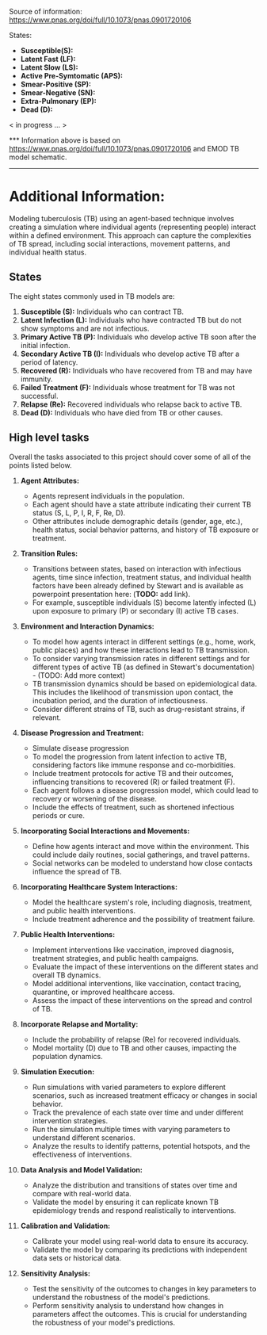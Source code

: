 Source of information:  https://www.pnas.org/doi/full/10.1073/pnas.0901720106 

States:
- **Susceptible(S):**
- **Latent Fast (LF):**
- **Latent Slow (LS):**
- **Active Pre-Symtomatic (APS):**
- **Smear-Positive (SP):**
- **Smear-Negative (SN):**
- **Extra-Pulmonary (EP):**
- **Dead (D):**


< in progress ... >

*** Information  above is based on https://www.pnas.org/doi/full/10.1073/pnas.0901720106  and EMOD TB model schematic.


---
# Additional Information:

Modeling tuberculosis (TB) using an agent-based technique involves creating a simulation where individual agents (representing people) interact within a defined environment. This approach can capture the complexities of TB spread, including social interactions, movement patterns, and individual health status. 

## States
The eight states commonly used in TB models are:

1. **Susceptible (S):** Individuals who can contract TB.
2. **Latent Infection (L):** Individuals who have contracted TB but do not show symptoms and are not infectious.
3. **Primary Active TB (P):** Individuals who develop active TB soon after the initial infection.
4. **Secondary Active TB (I):** Individuals who develop active TB after a period of latency.
5. **Recovered (R):** Individuals who have recovered from TB and may have immunity.
6. **Failed Treatment (F):** Individuals whose treatment for TB was not successful.
7. **Relapse (Re):** Recovered individuals who relapse back to active TB.
8. **Dead (D):** Individuals who have died from TB or other causes.


## High level tasks
Overall the tasks associated to this project should cover some of all of the points listed below.
1. **Agent Attributes:**
   - Agents represent individuals in the population.
   - Each agent should have a state attribute indicating their current TB status (S, L, P, I, R, F, Re, D).
   - Other attributes include demographic details (gender, age, etc.), health status, social behavior patterns, and history of TB exposure or treatment. 

1. **Transition Rules:**
   - Transitions between states, based on interaction with infectious agents, time since infection, treatment status, and individual health factors have been already defined by Stewart and is available as powerpoint presentation here: (**TODO:** add link).
   - For example, susceptible individuals (S) become latently infected (L) upon exposure to primary (P) or secondary (I) active TB cases.

1. **Environment and Interaction Dynamics:**
   - To model how agents interact in different settings (e.g., home, work, public places) and how these interactions lead to TB transmission.
   - To consider varying transmission rates in different settings and for different types of active TB (as defined in Stewart's documentation) - (TODO: Add more context)
   - TB transmission dynamics should be based on epidemiological data. This includes the likelihood of transmission upon contact, the incubation period, and the duration of infectiousness.
   - Consider different strains of TB, such as drug-resistant strains, if relevant.

1. **Disease Progression and Treatment:**
   - Simulate disease progression
   - To model the progression from latent infection to active TB, considering factors like immune response and co-morbidities.
   - Include treatment protocols for active TB and their outcomes, influencing transitions to recovered (R) or failed treatment (F).
   - Each agent follows a disease progression model, which could lead to recovery or worsening of the disease.
   - Include the effects of treatment, such as shortened infectious periods or cure.

1. **Incorporating Social Interactions and Movements:**
   - Define how agents interact and move within the environment. This could include daily routines, social gatherings, and travel patterns.
   - Social networks can be modeled to understand how close contacts influence the spread of TB.

1. **Incorporating Healthcare System Interactions:**
   - Model the healthcare system's role, including diagnosis, treatment, and public health interventions.
   - Include treatment adherence and the possibility of treatment failure.

1. **Public Health Interventions:**
   - Implement interventions like vaccination, improved diagnosis, treatment strategies, and public health campaigns.
   - Evaluate the impact of these interventions on the different states and overall TB dynamics.
   - Model additional interventions, like vaccination, contact tracing, quarantine, or improved healthcare access.
   - Assess the impact of these interventions on the spread and control of TB.

1. **Incorporate Relapse and Mortality:**
   - Include the probability of relapse (Re) for recovered individuals.
   - Model mortality (D) due to TB and other causes, impacting the population dynamics.

1. **Simulation Execution:**
   - Run simulations with varied parameters to explore different scenarios, such as increased treatment efficacy or changes in social behavior.
   - Track the prevalence of each state over time and under different intervention strategies.
   - Run the simulation multiple times with varying parameters to understand different scenarios.
   - Analyze the results to identify patterns, potential hotspots, and the effectiveness of interventions.

1. **Data Analysis and Model Validation:**
   - Analyze the distribution and transitions of states over time and compare with real-world data.
   - Validate the model by ensuring it can replicate known TB epidemiology trends and respond realistically to interventions.

1. **Calibration and Validation:**
   - Calibrate your model using real-world data to ensure its accuracy.
   - Validate the model by comparing its predictions with independent data sets or historical data.

1. **Sensitivity Analysis:**
   - Test the sensitivity of the outcomes to changes in key parameters to understand the robustness of the model's predictions.
   - Perform sensitivity analysis to understand how changes in parameters affect the outcomes. This is crucial for understanding the robustness of your model's predictions.
